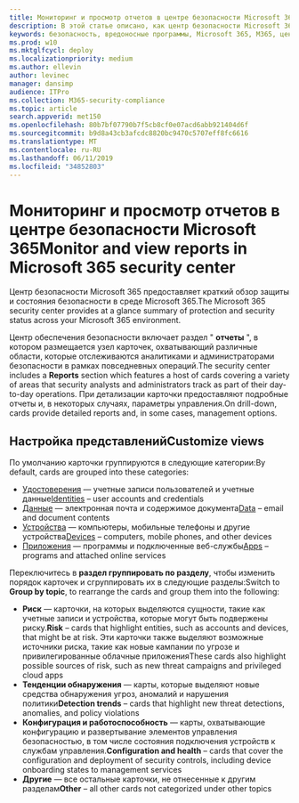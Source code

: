 ```yaml
---
title: Мониторинг и просмотр отчетов в центре безопасности Microsoft 365
description: В этой статье описано, как центр безопасности Microsoft 365 предоставляет краткий обзор защиты и состояния безопасности.
keywords: безопасность, вредоносные программы, Microsoft 365, M365, центр безопасности, монитор, отчет, состояние
ms.prod: w10
ms.mktglfcycl: deploy
ms.localizationpriority: medium
ms.author: ellevin
author: levinec
manager: dansimp
audience: ITPro
ms.collection: M365-security-compliance
ms.topic: article
search.appverid: met150
ms.openlocfilehash: 80b7bf07790b7f5cb8cf0e07acd6abb921404d6f
ms.sourcegitcommit: b9d8a43cb3afcdc8820bc9470c5707eff8fc6616
ms.translationtype: MT
ms.contentlocale: ru-RU
ms.lasthandoff: 06/11/2019
ms.locfileid: "34852803"
---
```

# <a name="monitor-and-view-reports-in-microsoft-365-security-center"></a><span data-ttu-id="757fb-104">Мониторинг и просмотр отчетов в центре безопасности Microsoft 365</span><span class="sxs-lookup"><span data-stu-id="757fb-104">Monitor and view reports in Microsoft 365 security center</span></span>

<span data-ttu-id="757fb-105">Центр безопасности Microsoft 365 предоставляет краткий обзор защиты и состояния безопасности в среде Microsoft 365.</span><span class="sxs-lookup"><span data-stu-id="757fb-105">The Microsoft 365 security center provides at a glance summary of protection and security status across your Microsoft 365 environment.</span></span>

<span data-ttu-id="757fb-106">Центр обеспечения безопасности включает раздел " **отчеты** ", в котором размещается узел карточек, охватывающий различные области, которые отслеживаются аналитиками и администраторами безопасности в рамках повседневных операций.</span><span class="sxs-lookup"><span data-stu-id="757fb-106">The security center includes a **Reports** section which features a host of cards covering a variety of areas that security analysts and administrators track as part of their day-to-day operations.</span></span> <span data-ttu-id="757fb-107">При детализации карточки предоставляют подробные отчеты и, в некоторых случаях, параметры управления.</span><span class="sxs-lookup"><span data-stu-id="757fb-107">On drill-down, cards provide detailed reports and, in some cases, management options.</span></span>

## <a name="customize-views"></a><span data-ttu-id="757fb-108">Настройка представлений</span><span class="sxs-lookup"><span data-stu-id="757fb-108">Customize views</span></span>

<span data-ttu-id="757fb-109">По умолчанию карточки группируются в следующие категории:</span><span class="sxs-lookup"><span data-stu-id="757fb-109">By default, cards are grouped into these categories:</span></span>
  
* <span data-ttu-id="757fb-110">[Удостоверения](monitor-and-report-identities.md) — учетные записи пользователей и учетные данные</span><span class="sxs-lookup"><span data-stu-id="757fb-110">[Identities](monitor-and-report-identities.md) – user accounts and credentials</span></span>
* <span data-ttu-id="757fb-111">[Данные](monitor-data.md) — электронная почта и содержимое документа</span><span class="sxs-lookup"><span data-stu-id="757fb-111">[Data](monitor-data.md) – email and document contents</span></span>
* <span data-ttu-id="757fb-112">[Устройства](monitor-devices.md) — компьютеры, мобильные телефоны и другие устройства</span><span class="sxs-lookup"><span data-stu-id="757fb-112">[Devices](monitor-devices.md) – computers, mobile phones, and other devices</span></span>
* <span data-ttu-id="757fb-113">[Приложения](monitor-apps.md) — программы и подключенные веб-службы</span><span class="sxs-lookup"><span data-stu-id="757fb-113">[Apps](monitor-apps.md) – programs and attached online services</span></span>

<span data-ttu-id="757fb-114">Переключитесь в **раздел группировать по разделу**, чтобы изменить порядок карточек и сгруппировать их в следующие разделы:</span><span class="sxs-lookup"><span data-stu-id="757fb-114">Switch to **Group by topic**, to rearrange the cards and group them into the following:</span></span>

* <span data-ttu-id="757fb-115">**Риск** — карточки, на которых выделяются сущности, такие как учетные записи и устройства, которые могут быть подвержены риску.</span><span class="sxs-lookup"><span data-stu-id="757fb-115">**Risk** – cards that highlight entities, such as accounts and devices, that might be at risk.</span></span> <span data-ttu-id="757fb-116">Эти карточки также выделяют возможные источники риска, такие как новые кампании по угрозе и привилегированные облачные приложения</span><span class="sxs-lookup"><span data-stu-id="757fb-116">These cards also highlight possible sources of risk, such as new threat campaigns and privileged cloud apps</span></span>  
* <span data-ttu-id="757fb-117">**Тенденции обнаружения** — карты, которые выделяют новые средства обнаружения угроз, аномалий и нарушения политики</span><span class="sxs-lookup"><span data-stu-id="757fb-117">**Detection trends** – cards that highlight new threat detections, anomalies, and policy violations</span></span>
* <span data-ttu-id="757fb-118">**Конфигурация и работоспособность** — карты, охватывающие конфигурацию и развертывание элементов управления безопасностью, в том числе состояния подключения устройств к службам управления.</span><span class="sxs-lookup"><span data-stu-id="757fb-118">**Configuration and health** – cards that cover the configuration and deployment of security controls, including device onboarding states to management services</span></span>
* <span data-ttu-id="757fb-119">**Другие** — все остальные карточки, не отнесенные к другим разделам</span><span class="sxs-lookup"><span data-stu-id="757fb-119">**Other** – all other cards not categorized under other topics</span></span>
